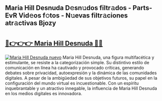 ## Maria Hill Desnuda D𝚎sn𝚞dos filtr𝚊dos - Parts-EvR Vid𝚎os f𝚘tos - N𝚞evas filtr𝚊ciones atr𝚊ctivas Bjozy

# <h2><a href="http://mbbwo8y.tromn.icu/?c=Maria+Hill+Desnuda">🔗👉👉👉 Maria Hill Desnuda 🔗🔗</a></h2>

[![Maria Hill Desnuda nuevo](https://i.imgur.com/pEAQMta.gif)](http://mbbwo8y.tromn.icu/?c=Maria+Hill+Desnuda)
Maria Hill Desnuda, una figura multifacética y estimulante, se resiste a la categorización simple. Su distintivo estilo de comunicación en línea ha cautivado y provocado críticas, generando debates sobre privacidad, autoexpresión y la dinámica de las comunidades digitales. A pesar de la ambigüedad de sus objetivos futuros, su papel en la configuración del mundo virtual es incuestionable. Con un espíritu inquebrantable y un atractivo innegable, la influencia de Maria Hill Desnuda en los medios digitales es innovadora.
